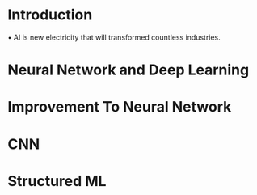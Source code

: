 # Introduction
• AI is new electricity that will transformed countless industries.

# Neural Network and Deep Learning
# Improvement To Neural Network
# CNN
# Structured ML